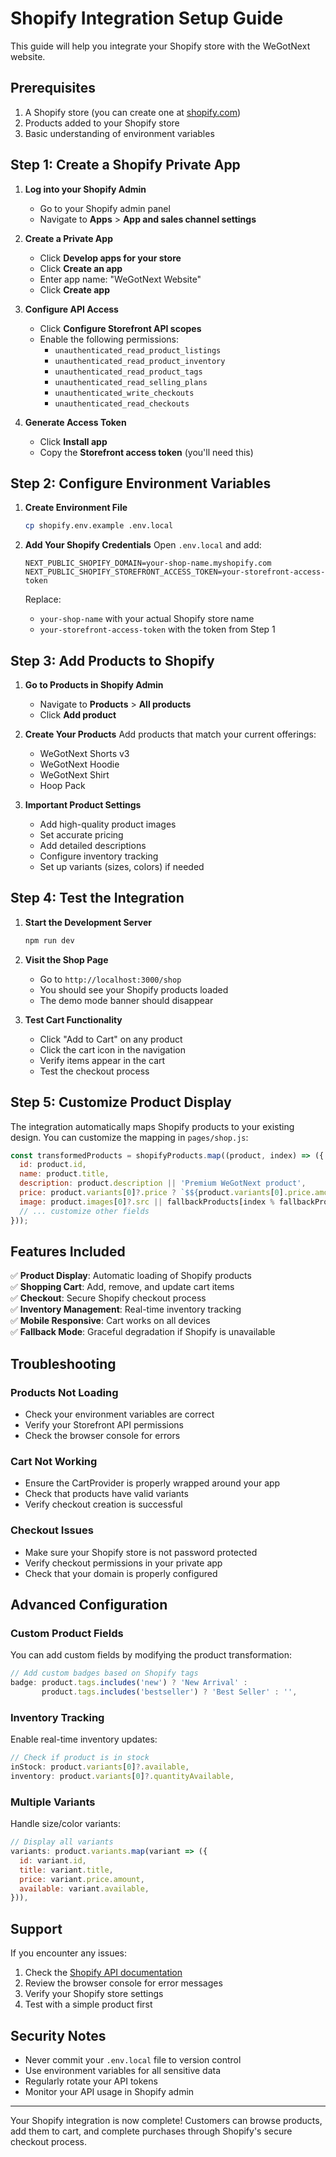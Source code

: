 # Shopify Integration Setup Guide

This guide will help you integrate your Shopify store with the WeGotNext website.

## Prerequisites

1. A Shopify store (you can create one at [shopify.com](https://shopify.com))
2. Products added to your Shopify store
3. Basic understanding of environment variables

## Step 1: Create a Shopify Private App

1. **Log into your Shopify Admin**
   - Go to your Shopify admin panel
   - Navigate to **Apps** > **App and sales channel settings**

2. **Create a Private App**
   - Click **Develop apps for your store**
   - Click **Create an app**
   - Enter app name: "WeGotNext Website"
   - Click **Create app**

3. **Configure API Access**
   - Click **Configure Storefront API scopes**
   - Enable the following permissions:
     - `unauthenticated_read_product_listings`
     - `unauthenticated_read_product_inventory`
     - `unauthenticated_read_product_tags`
     - `unauthenticated_read_selling_plans`
     - `unauthenticated_write_checkouts`
     - `unauthenticated_read_checkouts`

4. **Generate Access Token**
   - Click **Install app**
   - Copy the **Storefront access token** (you'll need this)

## Step 2: Configure Environment Variables

1. **Create Environment File**
   ```bash
   cp shopify.env.example .env.local
   ```

2. **Add Your Shopify Credentials**
   Open `.env.local` and add:
   ```env
   NEXT_PUBLIC_SHOPIFY_DOMAIN=your-shop-name.myshopify.com
   NEXT_PUBLIC_SHOPIFY_STOREFRONT_ACCESS_TOKEN=your-storefront-access-token
   ```

   Replace:
   - `your-shop-name` with your actual Shopify store name
   - `your-storefront-access-token` with the token from Step 1

## Step 3: Add Products to Shopify

1. **Go to Products in Shopify Admin**
   - Navigate to **Products** > **All products**
   - Click **Add product**

2. **Create Your Products**
   Add products that match your current offerings:
   - WeGotNext Shorts v3
   - WeGotNext Hoodie
   - WeGotNext Shirt
   - Hoop Pack

3. **Important Product Settings**
   - Add high-quality product images
   - Set accurate pricing
   - Add detailed descriptions
   - Configure inventory tracking
   - Set up variants (sizes, colors) if needed

## Step 4: Test the Integration

1. **Start the Development Server**
   ```bash
   npm run dev
   ```

2. **Visit the Shop Page**
   - Go to `http://localhost:3000/shop`
   - You should see your Shopify products loaded
   - The demo mode banner should disappear

3. **Test Cart Functionality**
   - Click "Add to Cart" on any product
   - Click the cart icon in the navigation
   - Verify items appear in the cart
   - Test the checkout process

## Step 5: Customize Product Display

The integration automatically maps Shopify products to your existing design. You can customize the mapping in `pages/shop.js`:

```javascript
const transformedProducts = shopifyProducts.map((product, index) => ({
  id: product.id,
  name: product.title,
  description: product.description || 'Premium WeGotNext product',
  price: product.variants[0]?.price ? `$${product.variants[0].price.amount}` : 'Price TBD',
  image: product.images[0]?.src || fallbackProducts[index % fallbackProducts.length].image,
  // ... customize other fields
}));
```

## Features Included

✅ **Product Display**: Automatic loading of Shopify products  
✅ **Shopping Cart**: Add, remove, and update cart items  
✅ **Checkout**: Secure Shopify checkout process  
✅ **Inventory Management**: Real-time inventory tracking  
✅ **Mobile Responsive**: Cart works on all devices  
✅ **Fallback Mode**: Graceful degradation if Shopify is unavailable  

## Troubleshooting

### Products Not Loading
- Check your environment variables are correct
- Verify your Storefront API permissions
- Check the browser console for errors

### Cart Not Working
- Ensure the CartProvider is properly wrapped around your app
- Check that products have valid variants
- Verify checkout creation is successful

### Checkout Issues
- Make sure your Shopify store is not password protected
- Verify checkout permissions in your private app
- Check that your domain is properly configured

## Advanced Configuration

### Custom Product Fields
You can add custom fields by modifying the product transformation:

```javascript
// Add custom badges based on Shopify tags
badge: product.tags.includes('new') ? 'New Arrival' : 
       product.tags.includes('bestseller') ? 'Best Seller' : '',
```

### Inventory Tracking
Enable real-time inventory updates:

```javascript
// Check if product is in stock
inStock: product.variants[0]?.available,
inventory: product.variants[0]?.quantityAvailable,
```

### Multiple Variants
Handle size/color variants:

```javascript
// Display all variants
variants: product.variants.map(variant => ({
  id: variant.id,
  title: variant.title,
  price: variant.price.amount,
  available: variant.available,
})),
```

## Support

If you encounter any issues:

1. Check the [Shopify API documentation](https://shopify.dev/api/storefront)
2. Review the browser console for error messages
3. Verify your Shopify store settings
4. Test with a simple product first

## Security Notes

- Never commit your `.env.local` file to version control
- Use environment variables for all sensitive data
- Regularly rotate your API tokens
- Monitor your API usage in Shopify admin

---

Your Shopify integration is now complete! Customers can browse products, add them to cart, and complete purchases through Shopify's secure checkout process. 